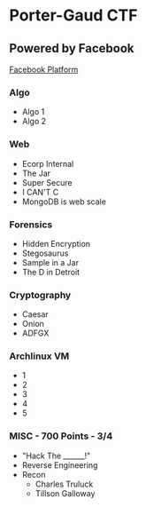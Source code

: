 # Porter-Gaud CTF

## Powered by Facebook
[Facebook Platform](https://github.com/facebook/fbctf)

### Algo
* Algo 1
* Algo 2

### Web
* Ecorp Internal
* The Jar
* Super Secure
* I CAN'T C
* MongoDB is web scale

### Forensics
* Hidden Encryption
* Stegosaurus
* Sample in a Jar
* The D in Detroit

### Cryptography
* Caesar
* Onion
* ADFGX

### Archlinux VM
* 1
* 2
* 3
* 4
* 5

### MISC - 700 Points - 3/4
* "Hack The ______!"
* Reverse Engineering
* Recon
  * Charles Truluck
  * Tillson Galloway
